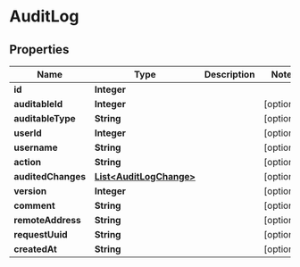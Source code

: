 

# AuditLog

## Properties

Name | Type | Description | Notes
------------ | ------------- | ------------- | -------------
**id** | **Integer** |  | 
**auditableId** | **Integer** |  |  [optional]
**auditableType** | **String** |  |  [optional]
**userId** | **Integer** |  |  [optional]
**username** | **String** |  |  [optional]
**action** | **String** |  |  [optional]
**auditedChanges** | [**List&lt;AuditLogChange&gt;**](AuditLogChange.md) |  |  [optional]
**version** | **Integer** |  |  [optional]
**comment** | **String** |  |  [optional]
**remoteAddress** | **String** |  |  [optional]
**requestUuid** | **String** |  |  [optional]
**createdAt** | **String** |  |  [optional]




